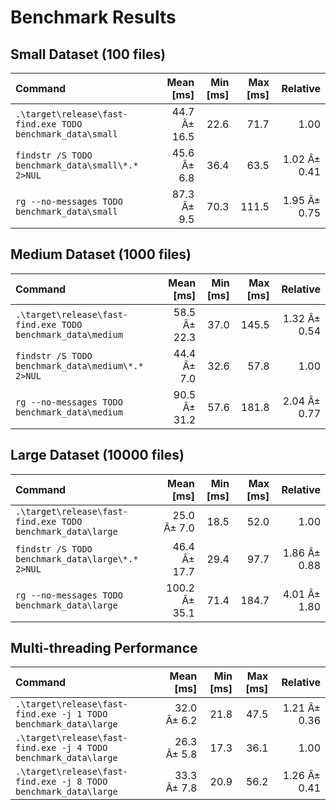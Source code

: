 ﻿# Benchmark Results

## Small Dataset (100 files)
| Command | Mean [ms] | Min [ms] | Max [ms] | Relative |
|:---|---:|---:|---:|---:|
| `.\target\release\fast-find.exe TODO benchmark_data\small` | 44.7 Â± 16.5 | 22.6 | 71.7 | 1.00 |
| `findstr /S TODO benchmark_data\small\*.* 2>NUL` | 45.6 Â± 6.8 | 36.4 | 63.5 | 1.02 Â± 0.41 |
| `rg --no-messages TODO benchmark_data\small` | 87.3 Â± 9.5 | 70.3 | 111.5 | 1.95 Â± 0.75 |


## Medium Dataset (1000 files)
| Command | Mean [ms] | Min [ms] | Max [ms] | Relative |
|:---|---:|---:|---:|---:|
| `.\target\release\fast-find.exe TODO benchmark_data\medium` | 58.5 Â± 22.3 | 37.0 | 145.5 | 1.32 Â± 0.54 |
| `findstr /S TODO benchmark_data\medium\*.* 2>NUL` | 44.4 Â± 7.0 | 32.6 | 57.8 | 1.00 |
| `rg --no-messages TODO benchmark_data\medium` | 90.5 Â± 31.2 | 57.6 | 181.8 | 2.04 Â± 0.77 |


## Large Dataset (10000 files)
| Command | Mean [ms] | Min [ms] | Max [ms] | Relative |
|:---|---:|---:|---:|---:|
| `.\target\release\fast-find.exe TODO benchmark_data\large` | 25.0 Â± 7.0 | 18.5 | 52.0 | 1.00 |
| `findstr /S TODO benchmark_data\large\*.* 2>NUL` | 46.4 Â± 17.7 | 29.4 | 97.7 | 1.86 Â± 0.88 |
| `rg --no-messages TODO benchmark_data\large` | 100.2 Â± 35.1 | 71.4 | 184.7 | 4.01 Â± 1.80 |


## Multi-threading Performance
| Command | Mean [ms] | Min [ms] | Max [ms] | Relative |
|:---|---:|---:|---:|---:|
| `.\target\release\fast-find.exe -j 1 TODO benchmark_data\large` | 32.0 Â± 6.2 | 21.8 | 47.5 | 1.21 Â± 0.36 |
| `.\target\release\fast-find.exe -j 4 TODO benchmark_data\large` | 26.3 Â± 5.8 | 17.3 | 36.1 | 1.00 |
| `.\target\release\fast-find.exe -j 8 TODO benchmark_data\large` | 33.3 Â± 7.8 | 20.9 | 56.2 | 1.26 Â± 0.41 |

